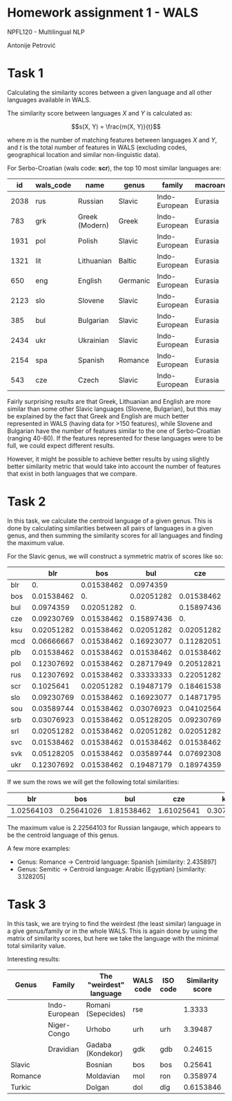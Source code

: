 # Homework assignment 1 - WALS

NPFL120 - Multilingual NLP

Antonije Petrović

# Task 1

Calculating the similarity scores between a given language and all other languages available in WALS. 

The similarity score between languages $X$ and $Y$ is calculated as:

$$s(X, Y) = \frac{m(X, Y)}{t}$$

where $m$ is the number of matching features between languages $X$ and $Y$, and $t$ is the total number of features in WALS (excluding codes, geographical location and similar non-linguistic data).

For Serbo-Croatian (wals code: **scr**), the top 10 most similar languages are:

| id   | wals_code | name           | genus    | family        | macroarea | matching_features | similarity_score |
| ---- | --------- | -------------- | -------- | ------------- | --------- | ----------------- | ---------------- |
| 2038 | rus       | Russian        | Slavic   | Indo-European | Eurasia   | 50                | 0.256410         |
| 783  | grk       | Greek (Modern) | Greek    | Indo-European | Eurasia   | 43                | 0.220513         |
| 1931 | pol       | Polish         | Slavic   | Indo-European | Eurasia   | 43                | 0.220513         |
| 1321 | lit       | Lithuanian     | Baltic   | Indo-European | Eurasia   | 41                | 0.210256         |
| 650  | eng       | English        | Germanic | Indo-European | Eurasia   | 39                | 0.200000         |
| 2123 | slo       | Slovene        | Slavic   | Indo-European | Eurasia   | 38                | 0.194872         |
| 385  | bul       | Bulgarian      | Slavic   | Indo-European | Eurasia   | 38                | 0.194872         |
| 2434 | ukr       | Ukrainian      | Slavic   | Indo-European | Eurasia   | 37                | 0.189744         |
| 2154 | spa       | Spanish        | Romance  | Indo-European | Eurasia   | 37                | 0.189744         |
| 543  | cze       | Czech          | Slavic   | Indo-European | Eurasia   | 36                | 0.184615         |

Fairly surprising results are that Greek, Lithuanian and English are more similar than some other Slavic languages (Slovene, Bulgarian), but this may be explained by the fact that Greek and English are much better represented in WALS (having data for >150 features), while Slovene and Bulgarian have the number of features similar to the one of Serbo-Croatian (ranging 40-80). If the features represented for these languages were to be full, we could expect different results.

However, it might be possible to achieve better results by using slightly better similarity metric that would take into account the number of features that exist in both languages that we compare.



# Task 2

In this task, we calculate the centroid language of a given genus. This is done by calculating similarities between all pairs of languages in a given genus, and then summing the similarity scores for all languages and finding the maximum value.

For the Slavic genus, we will construct a symmetric matrix of scores like so:

|     | blr        | bos        | bul        | cze        | ksu        | mcd        | plb        | pol        | rus        | scr        | slo        | sou        | srb        | srl        | svc        | svk        | ukr        |
| --- | ---------- | ---------- | ---------- | ---------- | ---------- | ---------- | ---------- | ---------- | ---------- | ---------- | ---------- | ---------- | ---------- | ---------- | ---------- | ---------- | ---------- |
| blr | 0.         | 0.01538462 | 0.0974359  |            | 0.09230769 | 0.02051282 | 0.06666667 | 0.01538462 | 0.12307692 | 0.12307692 | 0.1025641  | 0.09230769 | 0.03589744 | 0.03076923 | 0.02051282 | 0.01538462 | 0.05128205 | 0.12307692 |
| bos | 0.01538462 | 0.         | 0.02051282 | 0.01538462 | 0.01538462 | 0.01538462 | 0.01538462 | 0.01538462 | 0.01538462 | 0.02051282 | 0.01538462 | 0.01538462 | 0.01538462 | 0.01538462 | 0.01538462 | 0.01538462 | 0.01538462 |
| bul | 0.0974359  | 0.02051282 | 0.         | 0.15897436 | 0.02051282 | 0.16923077 | 0.01538462 | 0.28717949 | 0.33333333 | 0.19487179 | 0.16923077 | 0.03076923 | 0.05128205 | 0.02051282 | 0.01538462 | 0.03589744 | 0.19487179 |
| cze | 0.09230769 | 0.01538462 | 0.15897436 | 0.         | 0.02051282 | 0.11282051 | 0.01538462 | 0.20512821 | 0.22051282 | 0.18461538 | 0.14871795 | 0.04102564 | 0.09230769 | 0.02051282 | 0.01538462 | 0.07692308 | 0.18974359 |
| ksu | 0.02051282 | 0.01538462 | 0.02051282 | 0.02051282 | 0.         | 0.02051282 | 0.01538462 | 0.02051282 | 0.02051282 | 0.02051282 | 0.02051282 | 0.02051282 | 0.01538462 | 0.02051282 | 0.01538462 | 0.02051282 | 0.02051282 |
| mcd | 0.06666667 | 0.01538462 | 0.16923077 | 0.11282051 | 0.02051282 | 0.         | 0.01538462 | 0.16410256 | 0.15897436 | 0.14358974 | 0.15897436 | 0.03076923 | 0.05128205 | 0.02051282 | 0.01538462 | 0.03589744 | 0.14358974 |
| plb | 0.01538462 | 0.01538462 | 0.01538462 | 0.01538462 | 0.01538462 | 0.01538462 | 0.         | 0.01538462 | 0.02051282 | 0.02051282 | 0.02051282 | 0.01538462 | 0.01538462 | 0.01538462 | 0.02051282 | 0.01538462 | 0.01538462 |
| pol | 0.12307692 | 0.01538462 | 0.28717949 | 0.20512821 | 0.02051282 | 0.16410256 | 0.01538462 | 0.         | 0.38461538 | 0.22051282 | 0.18461538 | 0.04102564 | 0.06153846 | 0.02051282 | 0.01538462 | 0.06153846 | 0.23076923 |
| rus | 0.12307692 | 0.01538462 | 0.33333333 | 0.22051282 | 0.02051282 | 0.15897436 | 0.02051282 | 0.38461538 | 0.         | 0.25641026 | 0.21025641 | 0.04102564 | 0.05128205 | 0.02051282 | 0.02564103 | 0.05641026 | 0.28717949 |
| scr | 0.1025641  | 0.02051282 | 0.19487179 | 0.18461538 | 0.02051282 | 0.14358974 | 0.02051282 | 0.22051282 | 0.25641026 | 0.         | 0.19487179 | 0.03589744 | 0.05641026 | 0.02051282 | 0.02564103 | 0.04615385 | 0.18974359 |
| slo | 0.09230769 | 0.01538462 | 0.16923077 | 0.14871795 | 0.02051282 | 0.15897436 | 0.02051282 | 0.18461538 | 0.21025641 | 0.19487179 | 0.         | 0.04102564 | 0.04615385 | 0.02051282 | 0.02564103 | 0.04102564 | 0.18461538 |
| sou | 0.03589744 | 0.01538462 | 0.03076923 | 0.04102564 | 0.02051282 | 0.03076923 | 0.01538462 | 0.04102564 | 0.04102564 | 0.03589744 | 0.04102564 | 0.         | 0.01538462 | 0.02051282 | 0.01538462 | 0.03589744 | 0.04102564 |
| srb | 0.03076923 | 0.01538462 | 0.05128205 | 0.09230769 | 0.01538462 | 0.05128205 | 0.01538462 | 0.06153846 | 0.05128205 | 0.05641026 | 0.04615385 | 0.01538462 | 0.         | 0.01538462 | 0.01538462 | 0.03589744 | 0.04615385 |
| srl | 0.02051282 | 0.01538462 | 0.02051282 | 0.02051282 | 0.02051282 | 0.02051282 | 0.01538462 | 0.02051282 | 0.02051282 | 0.02051282 | 0.02051282 | 0.02051282 | 0.01538462 | 0.         | 0.01538462 | 0.02051282 | 0.02051282 |
| svc | 0.01538462 | 0.01538462 | 0.01538462 | 0.01538462 | 0.01538462 | 0.01538462 | 0.02051282 | 0.01538462 | 0.02564103 | 0.02564103 | 0.02564103 | 0.01538462 | 0.01538462 | 0.01538462 | 0.         | 0.01538462 | 0.01538462 |
| svk | 0.05128205 | 0.01538462 | 0.03589744 | 0.07692308 | 0.02051282 | 0.03589744 | 0.01538462 | 0.06153846 | 0.05641026 | 0.04615385 | 0.04102564 | 0.03589744 | 0.03589744 | 0.02051282 | 0.01538462 | 0.         | 0.05128205 |
| ukr | 0.12307692 | 0.01538462 | 0.19487179 | 0.18974359 | 0.02051282 | 0.14358974 | 0.01538462 | 0.23076923 | 0.28717949 | 0.18974359 | 0.18461538 | 0.04102564 | 0.04615385 | 0.02051282 | 0.01538462 | 0.05128205 | 0.         |


If we sum the rows we will get the following total similarities:

| blr        | bos        | bul        | cze        | ksu        | mcd        | plb        | pol        | rus        | scr        | slo        | sou        | srb        | srl        | svc        | svk        | ukr        |
| ---------- | ---------- | ---------- | ---------- | ---------- | ---------- | ---------- | ---------- | ---------- | ---------- | ---------- | ---------- | ---------- | ---------- | ---------- | ---------- | ---------- |
| 1.02564103 | 0.25641026 | 1.81538462 | 1.61025641 | 0.30769231 | 1.32307692 | 0.26666667 | 2.05128205 | 2.22564103 | 1.73333333 | 1.57435897 | 0.47692308 | 0.61538462 | 0.30769231 | 0.28205128 | 0.61538462 | 1.76923077 |

The maximum value is 2.22564103 for Russian langauge, which appears to be the centroid language of this genus.

A few more examples:
- Genus: Romance $\rightarrow$ Centroid language: Spanish [similarity: 2.435897] 
- Genus: Semitic $\rightarrow$ Centroid language: Arabic (Egyptian) [similarity: 3.128205]


# Task 3

In this task, we are trying to find the weirdest (the least similar) language in a give genus/family or in the whole WALS. This is again done by using the matrix of similarity scores, but here we take the language with the minimal total similarity value.

Interesting results:

| Genus   | Family        | The "weirdest" language | WALS code | ISO code | Similarity score |
| ------- | ------------- | ----------------------- | --------- | -------- | ---------------- |
|         | Indo-European | Romani (Sepecides)      | rse       |          | 1.3333           |
|         | Niger-Congo   | Urhobo                  | urh       | urh      | 3.39487          |
|         | Dravidian     | Gadaba (Kondekor)       | gdk       | gdb      | 0.24615          |
| Slavic  |               | Bosnian                 | bos       | bos      | 0.25641          |
| Romance |               | Moldavian               | mol       | ron      | 0.358974         |
| Turkic  |               | Dolgan                  | dol       | dlg      | 0.6153846        |
